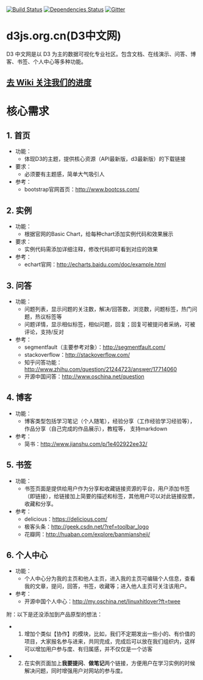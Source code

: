 [![Build Status](https://travis-ci.org/VisualCrew/d3js.org.cn.svg?branch=hueidou)](https://travis-ci.org/VisualCrew/d3js.org.cn)
[![Dependencies Status](https://david-dm.org/VisualCrew/d3js.org.cn.svg)](https://david-dm.org/VisualCrew/d3js.org.cn)
[![Gitter](https://badges.gitter.im/Join%20Chat.svg)](https://gitter.im/VisualCrew/d3js.org.cn?utm_source=badge&utm_medium=badge&utm_campaign=pr-badge)

# d3js.org.cn(D3中文网)

D3 中文网是以 D3 为主的数据可视化专业社区。包含文档、在线演示、问答、博客、书签、个人中心等多种功能。

## [**去 Wiki 关注我们的进度**](https://github.com/VisualCrew/d3js.org.cn/wiki)


# 核心需求

## 1. 首页
* 功能：
    * 体现D3的主题，提供核心资源（API最新版，d3最新版）的下载链接
* 要求：
    * 必须要有主题感，简单大气吸引人
* 参考：
    * bootstrap官网首页：http://www.bootcss.com/

## 2. 实例
* 功能：
    * 根据官网的Basic Chart，给每种chart添加实例代码和效果展示
* 要求：
    * 实例代码需添加详细注释，修改代码即可看到对应的效果
* 参考：
    * echart官网：http://echarts.baidu.com/doc/example.html

## 3. 问答
* 功能：
    * 问题列表，显示问题的关注数，解决/回答数，浏览数，问题标签，热门问题，热议标签等
    * 问题详情，显示相似标签，相似问题，回复；回复可被提问者采纳，可被评论，支持/反对
* 参考：
    * segmentfault（主要参考对象）：http://segmentfault.com/
    * stackoverflow：http://stackoverflow.com/
    * 知乎问答功能：http://www.zhihu.com/question/21244723/answer/17714060
    * 开源中国问答：http://www.oschina.net/question

## 4. 博客
* 功能：
    * 博客类型包括学习笔记（个人随笔），经验分享（工作经验学习经验等），作品分享（自己完成的作品展示），教程等，
      支持markdown
* 参考：
    * 简书：http://www.jianshu.com/p/1e402922ee32/

## 5. 书签
* 功能：
    * 书签页面是提供给用户作为分享和收藏链接资源的平台，用户添加书签（即链接），给链接加上简要的描述和标签，其他用户可以对此链接投票，收藏和分享。
* 参考：
    * delicious：https://delicious.com/
    * 极客头条：http://geek.csdn.net/?ref=toolbar_logo
    * 花瓣网：http://huaban.com/explore/banmiansheji/

## 6. 个人中心
* 功能：
    * 个人中心分为我的主页和他人主页，进入我的主页可编辑个人信息，查看我的文章，提问，回答，书签，收藏等；进入他人主页可关注该用户。
* 参考：
    * 开源中国个人中心：http://my.oschina.net/linuxhitlover?ft=twee


附：以下是还没添加到产品原型的想法：
* 1. 增加个类似【协作】的模块，比如，我们不定期发出一些小的、有价值的项目，大家报名参与进来，共同完成，完成后可以放在我们组织内，这样可以增加用户参与度、有归属感，并不仅仅是一个访客
* 2. 在实例页面加上**我要提问**、**做笔记**两个链接，方便用户在学习实例的时候解决问题，同时增强用户对网站的参与度。
